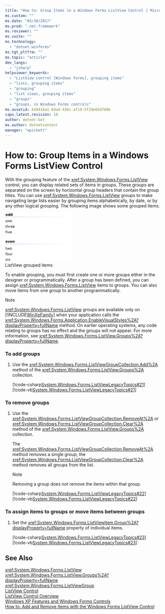 ```yaml
---
title: "How to: Group Items in a Windows Forms ListView Control | Microsoft Docs"
ms.custom: ""
ms.date: "03/30/2017"
ms.prod: ".net-framework"
ms.reviewer: ""
ms.suite: ""
ms.technology: 
  - "dotnet-winforms"
ms.tgt_pltfrm: ""
ms.topic: "article"
dev_langs: 
  - "jsharp"
helpviewer_keywords: 
  - "ListView control [Windows Forms], grouping items"
  - "lists, grouping items"
  - "grouping"
  - "list views, grouping items"
  - "groups"
  - "groups, in Windows Forms controls"
ms.assetid: 610416a1-8da4-436c-af19-5f19e654769b
caps.latest.revision: 18
author: dotnet-bot
ms.author: dotnetcontent
manager: "wpickett"
---
```

# How to: Group Items in a Windows Forms ListView Control
With the grouping feature of the <xref:System.Windows.Forms.ListView> control, you can display related sets of items in groups. These groups are separated on the screen by horizontal group headers that contain the group titles. You can use <xref:System.Windows.Forms.ListView> groups to make navigating large lists easier by grouping items alphabetically, by date, or by any other logical grouping. The following image shows some grouped items.  
  
 ![ListView Groups](../../../../docs/framework/winforms/controls/media/listviewgroups.gif "ListViewGroups")  
ListView grouped items  
  
 To enable grouping, you must first create one or more groups either in the designer or programmatically. After a group has been defined, you can assign <xref:System.Windows.Forms.ListView> items to groups. You can also move items from one group to another programmatically.  
  
> [!NOTE]
>  <xref:System.Windows.Forms.ListView> groups are available only on [!INCLUDE[WinXpFamily](../../../../includes/winxpfamily-md.md)] when your application calls the <xref:System.Windows.Forms.Application.EnableVisualStyles%2A?displayProperty=fullName> method. On earlier operating systems, any code relating to groups has no effect and the groups will not appear. For more information, see <xref:System.Windows.Forms.ListView.Groups%2A?displayProperty=fullName>.  
  
### To add groups  
  
1.  Use the <xref:System.Windows.Forms.ListViewGroupCollection.Add%2A> method of the <xref:System.Windows.Forms.ListView.Groups%2A> collection.  
  
     [!code-csharp[System.Windows.Forms.ListViewLegacyTopics#21](../../../../samples/snippets/csharp/VS_Snippets_Winforms/System.Windows.Forms.ListViewLegacyTopics/CS/Class1.cs#21)]
     [!code-vb[System.Windows.Forms.ListViewLegacyTopics#21](../../../../samples/snippets/visualbasic/VS_Snippets_Winforms/System.Windows.Forms.ListViewLegacyTopics/VB/Class1.vb#21)]  
  
### To remove groups  
  
1.  Use the <xref:System.Windows.Forms.ListViewGroupCollection.RemoveAt%2A> or <xref:System.Windows.Forms.ListViewGroupCollection.Clear%2A> method of the <xref:System.Windows.Forms.ListView.Groups%2A> collection.  
  
     The <xref:System.Windows.Forms.ListViewGroupCollection.RemoveAt%2A> method removes a single group; the <xref:System.Windows.Forms.ListViewGroupCollection.Clear%2A> method removes all groups from the list.  
  
    > [!NOTE]
    >  Removing a group does not remove the items within that group.  
  
     [!code-csharp[System.Windows.Forms.ListViewLegacyTopics#22](../../../../samples/snippets/csharp/VS_Snippets_Winforms/System.Windows.Forms.ListViewLegacyTopics/CS/Class1.cs#22)]
     [!code-vb[System.Windows.Forms.ListViewLegacyTopics#22](../../../../samples/snippets/visualbasic/VS_Snippets_Winforms/System.Windows.Forms.ListViewLegacyTopics/VB/Class1.vb#22)]  
  
### To assign items to groups or move items between groups  
  
1.  Set the <xref:System.Windows.Forms.ListViewItem.Group%2A?displayProperty=fullName> property of individual items.  
  
     [!code-csharp[System.Windows.Forms.ListViewLegacyTopics#23](../../../../samples/snippets/csharp/VS_Snippets_Winforms/System.Windows.Forms.ListViewLegacyTopics/CS/Class1.cs#23)]
     [!code-vb[System.Windows.Forms.ListViewLegacyTopics#23](../../../../samples/snippets/visualbasic/VS_Snippets_Winforms/System.Windows.Forms.ListViewLegacyTopics/VB/Class1.vb#23)]  
  
## See Also  
 <xref:System.Windows.Forms.ListView>   
 <xref:System.Windows.Forms.ListView.Groups%2A?displayProperty=fullName>   
 <xref:System.Windows.Forms.ListViewGroup>   
 [ListView Control](../../../../docs/framework/winforms/controls/listview-control-windows-forms.md)   
 [ListView Control Overview](../../../../docs/framework/winforms/controls/listview-control-overview-windows-forms.md)   
 [Windows XP Features and Windows Forms Controls](http://msdn.microsoft.com/en-us/bc7fab94-fce9-4bf1-a8ad-a5837c91c3c0)   
 [How to: Add and Remove Items with the Windows Forms ListView Control](../../../../docs/framework/winforms/controls/how-to-add-and-remove-items-with-the-windows-forms-listview-control.md)
